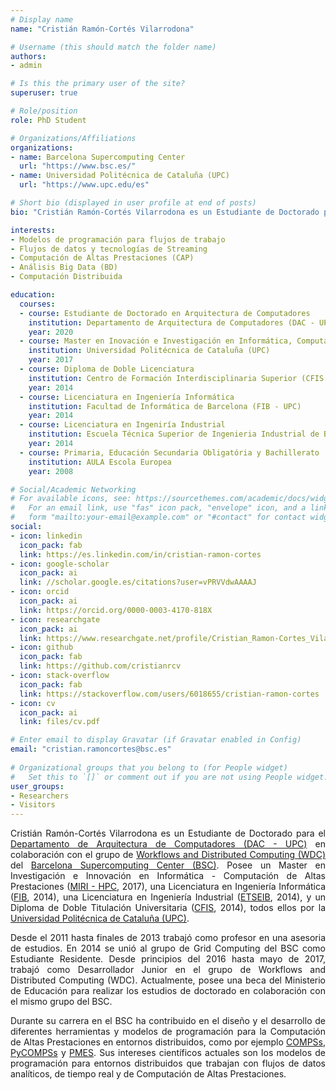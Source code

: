 ```yaml
---
# Display name
name: "Cristián Ramón-Cortés Vilarrodona"

# Username (this should match the folder name)
authors:
- admin

# Is this the primary user of the site?
superuser: true

# Role/position
role: PhD Student

# Organizations/Affiliations
organizations:
- name: Barcelona Supercomputing Center
  url: "https://www.bsc.es/"
- name: Universidad Politécnica de Cataluña (UPC)
  url: "https://www.upc.edu/es"

# Short bio (displayed in user profile at end of posts)
bio: "Cristián Ramón-Cortés Vilarrodona es un Estudiante de Doctorado para el Departamento de Arquitectura de Computadores (DAC - UPC) en colaboración con el grupo de Workflows and Distributed Computing (WDC) del Barcelona Supercomputing Center (BSC)."

interests:
- Modelos de programación para flujos de trabajo
- Flujos de datos y tecnologías de Streaming
- Computación de Altas Prestaciones (CAP)
- Análisis Big Data (BD)
- Computación Distribuida

education:
  courses:
  - course: Estudiante de Doctorado en Arquitectura de Computadores
    institution: Departamento de Arquitectura de Computadores (DAC - UPC) y Barcelona Supercomputing Center (BSC)
    year: 2020
  - course: Master en Inovación e Investigación en Informática, Computación de Altas Prestaciones (MIRI - HPC)
    institution: Universidad Politécnica de Cataluña (UPC)
    year: 2017
  - course: Diploma de Doble Licenciatura
    institution: Centro de Formación Interdisciplinaria Superior (CFIS - UPC)
    year: 2014
  - course: Licenciatura en Ingeniería Informática
    institution: Facultad de Informática de Barcelona (FIB - UPC)
    year: 2014
  - course: Licenciatura en Ingeniría Industrial
    institution: Escuela Técnica Superior de Ingenieria Industrial de Barcelona (ETSEIB - UPC)
    year: 2014
  - course: Primaria, Educación Secundaria Obligatória y Bachillerato
    institution: AULA Escola Europea
    year: 2008

# Social/Academic Networking
# For available icons, see: https://sourcethemes.com/academic/docs/widgets/#icons
#   For an email link, use "fas" icon pack, "envelope" icon, and a link in the
#   form "mailto:your-email@example.com" or "#contact" for contact widget.
social:
- icon: linkedin
  icon_pack: fab
  link: https://es.linkedin.com/in/cristian-ramon-cortes
- icon: google-scholar
  icon_pack: ai
  link: //scholar.google.es/citations?user=vPRVVdwAAAAJ
- icon: orcid
  icon_pack: ai
  link: https://orcid.org/0000-0003-4170-818X
- icon: researchgate
  icon_pack: ai
  link: https://www.researchgate.net/profile/Cristian_Ramon-Cortes_Vilarrodona
- icon: github
  icon_pack: fab
  link: https://github.com/cristianrcv
- icon: stack-overflow
  icon_pack: fab
  link: https://stackoverflow.com/users/6018655/cristian-ramon-cortes
- icon: cv
  icon_pack: ai
  link: files/cv.pdf

# Enter email to display Gravatar (if Gravatar enabled in Config)
email: "cristian.ramoncortes@bsc.es"
  
# Organizational groups that you belong to (for People widget)
#   Set this to `[]` or comment out if you are not using People widget.  
user_groups:
- Researchers
- Visitors
---
```


<p align="justify">
Cristián Ramón-Cortés Vilarrodona es un Estudiante de Doctorado para el <a href="http://www.ac.upc.edu/es" target="_blank">Departamento de Arquitectura de Computadores (DAC - UPC)</a> en colaboración con el grupo de <a href="https://www.bsc.es/discover-bsc/organisation/scientific-structure/workflows-and-distributed-computing" target="_blank">Workflows and Distributed Computing (WDC)</a> del <a href="https://www.bsc.es/" target="_blank">Barcelona Supercomputing Center (BSC)</a>. Posee un Master en Investigación e Innovación en Informática - Computación de Altas Prestaciones (<a href="https://masters.fib.upc.edu/masters/miri-high-performance-computing" target="_blank">MIRI - HPC</a>, 2017), una Licenciatura en Ingeniería Informática (<a href="https://www.fib.upc.edu/" target="_blank">FIB</a>, 2014), una Licenciatura en Ingeniería Industrial (<a href="https://etseib.upc.edu/ca" target="_blank">ETSEIB</a>, 2014), y un Diploma de Doble Titulación Universitaria (<a href="https://cfis.upc.edu/" target="_blank">CFIS</a>, 2014), todos ellos por la <a href="https://www.upc.edu/" target="_blank">Universidad Politécnica de Cataluña (UPC)</a>.
</p>

<p align="justify">
Desde el 2011 hasta finales de 2013 trabajó como profesor en una asesoria de estudios. En 2014 se unió al grupo de Grid Computing del BSC como Estudiante Residente. Desde principios del 2016 hasta mayo de 2017, trabajó como Desarrollador Junior en el grupo de Workflows and Distributed Computing (WDC). Actualmente, posee una beca del Ministerio de Educación para realizar los estudios de doctorado en colaboración con el mismo grupo del BSC. 
</p>

<p align="justify">
Durante su carrera en el BSC ha contribuido en el diseño y el desarrollo de diferentes herramientas y modelos de programación para la Computación de Altas Prestaciones en entornos distribuidos, como por ejemplo <a href="http://compss.bsc.es" target="_blank">COMPSs</a>, <a href="http://compss.bsc.es" target="_blank">PyCOMPSs</a> y <a href="https://www.bsc.es/research-and-development/software-and-apps/software-list/pmes" target="_blank">PMES</a>. Sus intereses científicos actuales son los modelos de programación para entornos distribuidos que trabajan con flujos de datos analíticos, de tiempo real y de Computación de Altas Prestaciones. 
</p>
